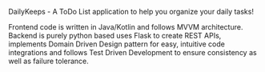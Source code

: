 DailyKeeps - A ToDo List application to help you organize your daily tasks!

Frontend code is written in Java/Kotlin and follows MVVM architecture. Backend is purely python based uses Flask to create REST APIs, implements Domain Driven Design pattern for easy, intuitive code integrations and follows Test Driven Development to ensure consistency as well as failure tolerance.
